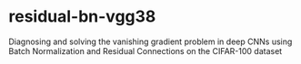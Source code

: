 # residual-bn-vgg38
Diagnosing and solving the vanishing gradient problem in deep CNNs using Batch Normalization and Residual Connections on the CIFAR-100 dataset
